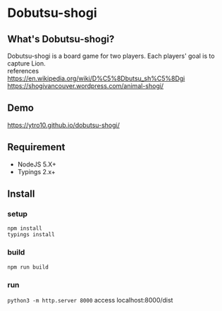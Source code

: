 # Dobutsu-shogi

## What's Dobutsu-shogi?

Dobutsu-shogi is a board game for two players. Each players' goal is to capture Lion.
<br>
references
<br>
https://en.wikipedia.org/wiki/D%C5%8Dbutsu_sh%C5%8Dgi
<br>
https://shogivancouver.wordpress.com/animal-shogi/

## Demo

https://ytro10.github.io/dobutsu-shogi/

## Requirement

- NodeJS 5.X+
- Typings 2.x+

## Install

### setup
```shell
npm install
typings install
```

### build
`npm run build`

### run
`python3 -m http.server 8000`
access localhost:8000/dist
